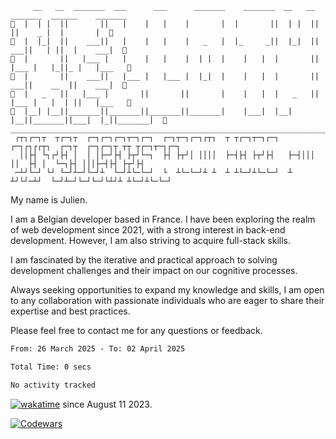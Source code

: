  ````
      __   __  _______  ___      ___      _______    _______  __   __  _______  ______    _______ 
🖖  |  | |  ||       ||   |    |   |    |       |  |       ||  | |  ||       ||    _ |  |       |  🖖
🖖  |  |_|  ||    ___||   |    |   |    |   _   |  |_     _||  |_|  ||    ___||   | ||  |    ___|  🖖
🖖  |       ||   |___ |   |    |   |    |  | |  |    |   |  |       ||   |___ |   |_||_ |   |___   🖖
🖖  |       ||    ___||   |___ |   |___ |  |_|  |    |   |  |       ||    ___||    __  ||    ___|  🖖
🖖  |   _   ||   |___ |       ||       ||       |    |   |  |   _   ||   |___ |   |  | ||   |___   🖖
🖖  |__| |__||_______||_______||_______||_______|    |___|  |__| |__||_______||___|  |_||_______|  🖖
______________________________________________________________________________________________________
  ┌┬┐┌─┐┬  ┬┌─┐┬  ┌─┐┌─┐┌─┐┬─┐┌─┐  ┌─┐┬─┐┌─┐┌┬┐  ┬ ┬┌─┐┬─┐┌─┐  ┌─┐┌┐┌┌┬┐  ┌─┐┬  ┌─┐┌─┐┬ ┬┬ ┬┌─┐┬─┐┌─┐
   ││├┤ └┐┌┘├┤ │  │ │├─┘├┤ ├┬┘└─┐  ├┤ ├┬┘│ ││││  ├─┤├┤ ├┬┘├┤   ├─┤│││ ││  ├┤ │  └─┐├┤ │││├─┤├┤ ├┬┘├┤ 
  ─┴┘└─┘ └┘ └─┘┴─┘└─┘┴  └─┘┴└─└─┘  └  ┴└─└─┘┴ ┴  ┴ ┴└─┘┴└─└─┘  ┴ ┴┘└┘─┴┘  └─┘┴─┘└─┘└─┘└┴┘┴ ┴└─┘┴└─└─┘
````
<!-- 
ASCII from https://www.asciiart.eu/text-to-ascii-art
Title font Modular
subtitle font calvin s
 -->
 
My name is Julien.

I am a Belgian developer based in France. I have been exploring the realm of web development since 2021, with a strong interest in back-end development. However, I am also striving to acquire full-stack skills.

I am fascinated by the iterative and practical approach to solving development challenges and their impact on our cognitive processes.

Always seeking opportunities to expand my knowledge and skills, I am open to any collaboration with passionate individuals who are eager to share their expertise and best practices.

Please feel free to contact me for any questions or feedback.






<!--START_SECTION:waka-->

```txt
From: 26 March 2025 - To: 02 April 2025

Total Time: 0 secs

No activity tracked
```

<!--END_SECTION:waka-->

[![wakatime](https://wakatime.com/badge/user/35090e94-ba54-40d4-90ae-2d10e1049121.svg)](https://wakatime.com/@35090e94-ba54-40d4-90ae-2d10e1049121) since August 11 2023.

[![Codewars](https://github.r2v.ch/codewars?user=lemar.jul&name=false&top_languages=true&stroke=%23b362ff&theme=default&hide_clan=true)](https://www.codewars.com/users/lemar.jul)

